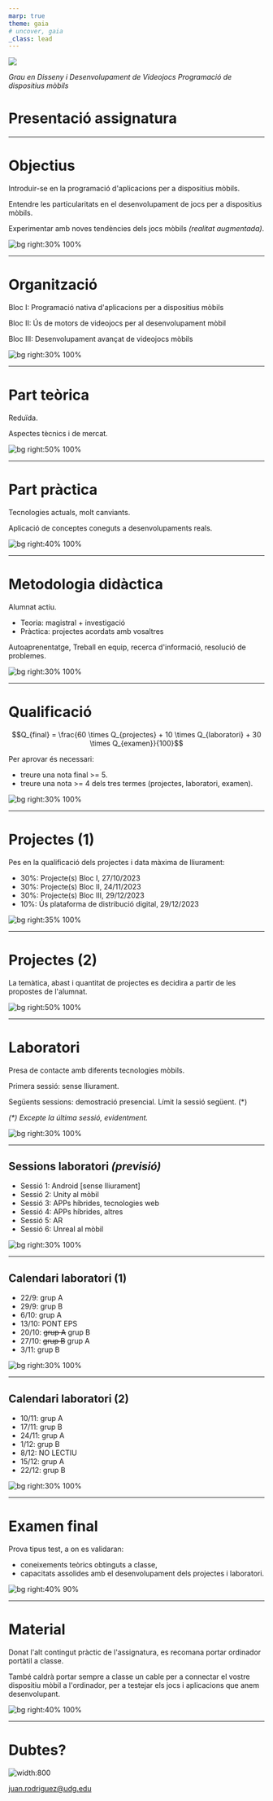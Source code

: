 ```yaml
---
marp: true
theme: gaia
# uncover, gaia
_class: lead
---
```



<!-- _class: invert -->

![](./logo_udg.png)

*Grau en Disseny i Desenvolupament de Videojocs*
*Programació de dispositius mòbils*

# Presentació assignatura

---

# Objectius

Introduir-se en la programació d'aplicacions per a dispositius mòbils.

Entendre les particularitats en el desenvolupament de jocs per a dispositius mòbils.

Experimentar amb noves tendències dels jocs mòbils _(realitat augmentada)_.

![bg right:30% 100%](https://cdn-icons-png.flaticon.com/512/2292/2292573.png)

---

# Organització

Bloc I: Programació nativa d'aplicacions per a dispositius mòbils

Bloc II: Ús de motors de videojocs per al desenvolupament mòbil

Bloc III: Desenvolupament avançat de videojocs mòbils

![bg right:30% 100%](https://dbdzm869oupei.cloudfront.net/img/sticker/preview/4634.png)

---

# Part teòrica

Reduïda.

Aspectes tècnics i de mercat.

![bg right:50% 100%](https://cdn0.psicologia-online.com/es/posts/4/6/2/la_teoria_del_aprendizaje_de_piaget_2264_600.jpg)

---

# Part pràctica

Tecnologies actuals, molt canviants.

Aplicació de conceptes coneguts a desenvolupaments reals.

![bg right:40% 100%](https://assets.bitdegree.org/online-learning-platforms/storage/media/2019/07/mobile-games.jpg)



---

# Metodologia didàctica

Alumnat actiu.
- Teoria: magistral + investigació
- Pràctica: projectes acordats amb vosaltres

Autoaprenentatge, Treball en equip, recerca d'informació, resolució de problemes.

![bg right:30% 100%](https://www.colegiostrinidadvillalba.es/wp-content/uploads/2021/05/Dibujo-alumno-en-el-centro.png)

---

# Qualificació

$$Q_{final} = \frac{60 \times Q_{projectes} + 10 \times Q_{laboratori} + 30 \times Q_{examen}}{100}$$


Per aprovar és necessari:
- treure una nota final >= 5.
- treure una nota >= 4 dels tres termes (projectes, laboratori, examen).

![bg right:30% 100%](https://static.wixstatic.com/media/5e36dd_6e2803db3b2647229c1f88bf688bf7b8~mv2.png/v1/fill/w_673,h_372,al_c/5e36dd_6e2803db3b2647229c1f88bf688bf7b8~mv2.png)

---

# Projectes (1)

Pes en la qualificació dels projectes i data màxima de lliurament:

- 30%: Projecte(s) Bloc I, 27/10/2023
- 30%: Projecte(s) Bloc II, 24/11/2023
- 30%: Projecte(s) Bloc III, 29/12/2023
- 10%: Ús plataforma de distribució digital, 29/12/2023

![bg right:35% 100%](https://blog.vantagecircle.com/content/images/2020/08/teamwork-and-team-building.png)

---

# Projectes (2)

La temàtica, abast i quantitat de projectes es decidira a partir de les propostes de l'alumnat.

![bg right:50% 100%](./pokedex-1.jpg_1902800913.webp)

---

# Laboratori

Presa de contacte amb diferents tecnologies mòbils.

Primera sessió: sense lliurament.

Següents sessions: demostració presencial. Límit la sessió següent. (*)

_(*) Excepte la última sessió, evidentment._

![bg right:30% 100%](https://www.ub.edu/portal/documents/163523/289440/aula+informatica/a6bd63d4-c4df-446e-a311-156cc5df7c4a?t=1462354562605)

---

## Sessions laboratori *(previsió)*

- Sessió 1: Android [sense lliurament]
- Sessió 2: Unity al mòbil
- Sessió 3: APPs híbrides, tecnologies web
- Sessió 4: APPs híbrides, altres
- Sessió 5: AR
- Sessió 6: Unreal al mòbil

![bg right:30% 100%](https://img.freepik.com/vector-premium/hello-world-es-palabra-simple-primera-programacion-programador_48644-298.jpg)

---

## Calendari laboratori (1)

- 22/9: grup A
- 29/9: grup B
- 6/10: grup A
- 13/10: PONT EPS
- 20/10: ~~grup A~~ grup B
- 27/10: ~~grup B~~ grup A
- 3/11: grup B

![bg right:30% 100%](https://www.iconarchive.com/download/i103365/paomedia/small-n-flat/calendar.1024.png)

---

## Calendari laboratori (2)

- 10/11: grup A
- 17/11: grup B
- 24/11: grup A
- 1/12: grup B
- 8/12: NO LECTIU
- 15/12: grup A
- 22/12: grup B

![bg right:30% 100%](https://www.iconarchive.com/download/i103365/paomedia/small-n-flat/calendar.1024.png)

---

# Examen final

Prova tipus test, a on es validaran:
- coneixements teòrics obtinguts a classe,
- capacitats assolides amb el desenvolupament dels projectes i laboratori.

![bg right:40% 90%](https://yaq.es/sites/default/files/imagecache/slideshow_promo_big/sites/yaq.es/files/images/Test.jpg)

---

# Material

Donat l'alt contingut pràctic de l'assignatura, es recomana portar ordinador portàtil a classe.

També caldrà portar sempre a classe un cable per a connectar el vostre dispositiu mòbil a l'ordinador, per a testejar els jocs i aplicacions que anem desenvolupant.

![bg right:40% 100%](https://i.dell.com/is/image/DellContent/content/dam/ss2/product-images/page/franchise/xps/9-2022-update/laptop-xps-franchise-1920x1440-mod-4-expanded-3-left-png.png?fmt=png-alpha&wid=1920&hei=1440)

---

# Dubtes?

![width:800](https://knowyourteam.com/blog/wp-content/uploads/2020/04/Untitled_Artwork-8-1024x429.png)

juan.rodriguez@udg.edu
